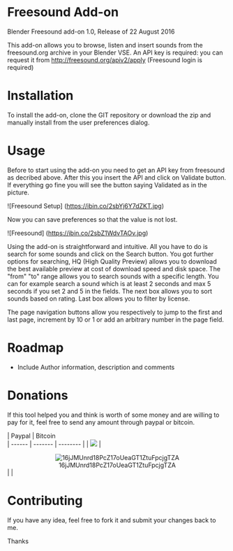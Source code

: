 # Freesound Add-on
Blender Freesound add-on 1.0, Release of 22 August 2016

This add-on allows you to browse, listen and insert sounds from the freesound.org archive in your Blender VSE.
An API key is required: you can request it from http://freesound.org/apiv2/apply (Freesound login is required)

# Installation
To install the add-on, clone the GIT repository or download the zip and manually install from the user preferences dialog.

# Usage

Before to start using the add-on you need to get an API key from freesound as decribed above. After this you insert the API and click on Validate button. If everything go fine you will see the button saying Validated as in the picture.

![Freesound Setup]
(https://ibin.co/2sbYj6Y7dZKT.jpg)

Now you can save preferences so that the value is not lost.

![Freesound]
(https://ibin.co/2sbZ1WdvTAOv.jpg)

Using the add-on is straightforward and intuitive.
All you have to do is search for some sounds and click on the Search button. You got further options for searching, HQ (High Quality Preview) allows you to download the best available preview at cost of download speed and disk space. 
The "from" "to" range allows you to search sounds with a specific length. You can for example search a sound which is at least 2 seconds and max 5 seconds if you set 2 and 5 in the fields.
The next box allows you to sort sounds based on rating.
Last box allows you to filter by license.

The page navigation buttons allow you respectively to jump to the first and last page, increment by 10 or 1 or add an arbitrary number in the page field.

# Roadmap

* Include Author information, description and comments

# Donations

If this tool helped you and think is worth of some money and are willing to pay for it, feel free to send any amount through paypal or bitcoin.

| Paypal                                                                                                                                                   | Bitcoin                                                                                                                                          
| ------                                                                                                                                                   | -------                                                                                                                                          | -------- |
| [![](https://www.paypalobjects.com/en_US/i/btn/btn_donateCC_LG.gif)](https://www.paypal.com/cgi-bin/webscr?cmd=_s-xclick&hosted_button_id=5R9FAHG8AKBFW) | <center> ![16jJMUnrd18PcZ17oUeaGT1ZtuFpcjgTZA](http://todobom.com/images/bitcoin-donations.png)<br />16jJMUnrd18PcZ17oUeaGT1ZtuFpcjgTZA</center> |          |


# Contributing

If you have any idea, feel free to fork it and submit your changes back to me.

Thanks
